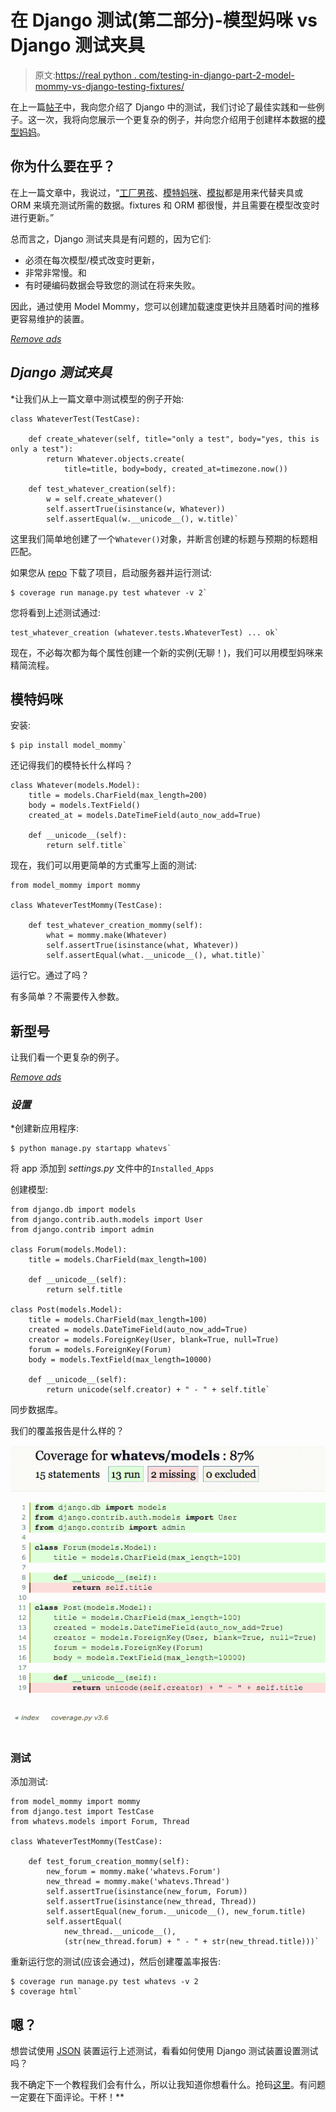 # 在 Django 测试(第二部分)-模型妈咪 vs Django 测试夹具

> 原文:[https://real python . com/testing-in-django-part-2-model-mommy-vs-django-testing-fixtures/](https://realpython.com/testing-in-django-part-2-model-mommy-vs-django-testing-fixtures/)

在上一篇[帖子](https://realpython.com/testing-in-django-part-1-best-practices-and-examples/)中，我向您介绍了 Django 中的测试，我们讨论了最佳实践和一些例子。这一次，我将向您展示一个更复杂的例子，并向您介绍用于创建样本数据的[模型妈妈](https://github.com/vandersonmota/model_mommy)。

## 你为什么要在乎？

在上一篇文章中，我说过，“[工厂男孩](https://github.com/rbarrois/factory_boy)、[模特妈咪](https://github.com/vandersonmota/model_mommy)、[模拟](https://pypi.python.org/pypi/mock)都是用来代替夹具或 ORM 来填充测试所需的数据。fixtures 和 ORM 都很慢，并且需要在模型改变时进行更新。”

总而言之，Django 测试夹具是有问题的，因为它们:

*   必须在每次模型/模式改变时更新，
*   非常非常慢。和
*   有时硬编码数据会导致您的测试在将来失败。

因此，通过使用 Model Mommy，您可以创建加载速度更快并且随着时间的推移更容易维护的装置。

[*Remove ads*](/account/join/)

## *Django 测试夹具*

 *让我们从上一篇文章中测试模型的例子开始:

```
class WhateverTest(TestCase):

    def create_whatever(self, title="only a test", body="yes, this is only a test"):
        return Whatever.objects.create(
            title=title, body=body, created_at=timezone.now())

    def test_whatever_creation(self):
        w = self.create_whatever()
        self.assertTrue(isinstance(w, Whatever))
        self.assertEqual(w.__unicode__(), w.title)` 
```

这里我们简单地创建了一个`Whatever()`对象，并断言创建的标题与预期的标题相匹配。

如果您从 [repo](https://github.com/mjhea0/testing-in-django) 下载了项目，启动服务器并运行测试:

```
$ coverage run manage.py test whatever -v 2` 
```

您将看到上述测试通过:

```
test_whatever_creation (whatever.tests.WhateverTest) ... ok` 
```

现在，不必每次都为每个属性创建一个新的实例(无聊！)，我们可以用模型妈咪来精简流程。

## 模特妈咪

安装:

```
$ pip install model_mommy` 
```

还记得我们的模特长什么样吗？

```
class Whatever(models.Model):
    title = models.CharField(max_length=200)
    body = models.TextField()
    created_at = models.DateTimeField(auto_now_add=True)

    def __unicode__(self):
        return self.title` 
```

现在，我们可以用更简单的方式重写上面的测试:

```
from model_mommy import mommy

class WhateverTestMommy(TestCase):

    def test_whatever_creation_mommy(self):
        what = mommy.make(Whatever)
        self.assertTrue(isinstance(what, Whatever))
        self.assertEqual(what.__unicode__(), what.title)` 
```

运行它。通过了吗？

有多简单？不需要传入参数。

## 新型号

让我们看一个更复杂的例子。

[*Remove ads*](/account/join/)

### *设置*

 *创建新应用程序:

```
$ python manage.py startapp whatevs` 
```

将 app 添加到 *settings.py* 文件中的`Installed_Apps`

创建模型:

```
from django.db import models
from django.contrib.auth.models import User
from django.contrib import admin

class Forum(models.Model):
    title = models.CharField(max_length=100)

    def __unicode__(self):
        return self.title

class Post(models.Model):
    title = models.CharField(max_length=100)
    created = models.DateTimeField(auto_now_add=True)
    creator = models.ForeignKey(User, blank=True, null=True)
    forum = models.ForeignKey(Forum)
    body = models.TextField(max_length=10000)

    def __unicode__(self):
        return unicode(self.creator) + " - " + self.title` 
```

同步数据库。

我们的覆盖报告是什么样的？

[![Model Mommy test coverage](img/0b49645777c5b2482f1935b275d0fb67.png)](https://files.realpython.com/media/model-mommy.1c5bb3946c6e.png)

### 测试

添加测试:

```
from model_mommy import mommy
from django.test import TestCase
from whatevs.models import Forum, Thread

class WhateverTestMommy(TestCase):

    def test_forum_creation_mommy(self):
        new_forum = mommy.make('whatevs.Forum')
        new_thread = mommy.make('whatevs.Thread')
        self.assertTrue(isinstance(new_forum, Forum))
        self.assertTrue(isinstance(new_thread, Thread))
        self.assertEqual(new_forum.__unicode__(), new_forum.title)
        self.assertEqual(
            new_thread.__unicode__(), 
            (str(new_thread.forum) + " - " + str(new_thread.title)))` 
```

重新运行您的测试(应该会通过)，然后创建覆盖率报告:

```
$ coverage run manage.py test whatevs -v 2
$ coverage html` 
```

## 嗯？

想尝试使用 [JSON](https://realpython.com/python-json/) 装置运行上述测试，看看如何使用 Django 测试装置设置测试吗？

我不确定下一个教程我们会有什么，所以让我知道你想看什么。抢码[这里](https://github.com/mjhea0/testing-in-django)。有问题一定要在下面评论。干杯！**